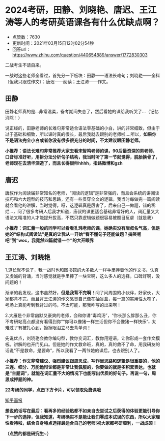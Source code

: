 # 2024考研，田静、刘晓艳、唐迟、王江涛等人的考研英语课各有什么优缺点啊？
- 点赞数：7630
- 更新时间：2021年03月15日12时02分54秒
- 回答url：https://www.zhihu.com/question/440654889/answer/1772830303
<body>
 <p data-pid="I1XPeV2M">二战考生不请自来。</p>
 <p data-pid="RZBAvvvr">一战时这些老师全看过，首先分一下板块：田静——语法长难句；刘晓艳——全科（但我只跟过作文）；唐迟——阅读；王江涛——作文。</p>
 <h2>田静</h2>
 <p data-pid="HW84868F">田静老师真的是...非常温柔，备考期间失恋了，然后看她的课给我听哭了...（记忆消除！）</p>
 <p data-pid="6qXKN15T">说正经的，田静老师的长难句非常适合语法零基础的小白，讲的非常细致，但由于过于基础和细致，所以课时真的很长，最后我就去跟别的老师啦....所以，<b>如果你不是语法完全小白或者你没有很多很充分的时间，不太建议跟田静老师。</b></p>
 <p data-pid="vQFXY5hH"><b>小推荐：语法长难句非常推荐大家去看宋智鸣老师的课，90后最资深的男老师，口音标准好听，用拆分法分析句子结构，我当时听了第一节就觉得，脱胎换骨了，老师现在去清华深造了，而且长得很帅hhhh，指路微博和gzh</b></p>
 <h2><b>唐迟</b></h2>
 <p data-pid="ejsqgyTI">唐叔作为阅读届非常知名的老师，“阅读的逻辑”是非常强的，而且会系统的讲阅读技巧和六大题型的技巧和思路，还有一些贯穿全文的逻辑。我当时每做完一篇阅读就会看他的讲解，当时觉得，呀，这逻辑真是厉害了，后来自己一做题，错的稀烂...，问了很多考研人后我才知道，唐叔的课更适合基础非常好的人，词汇量又大语法又精准的人才能提升拔高，不然只靠逻辑做题很容易被题目反虐（就是我）</p>
 <p data-pid="lGFLi51k"><b>小推荐：词汇量一般的同学可以看看孔玮老师的课，她确实没有唐叔名气高，但是她的“结构式阅读法”是真的让我从一开始“看不懂句子还能做题？搞笑呢吧”到“woc，我竟然四篇就错一个”的大开眼界</b></p>
 <h2><b>王江涛、刘晓艳</b></h2>
 <p data-pid="WXOH8dX8">1.道长就不说了，我一战时也和图书馆的大多数人一样手里捧着他的作文书，认真又虔诚的背诵，当时感觉就是手里捧了一块宝啊，这么多人的选择，口碑好啊，没问题的！</p>
 <p data-pid="FfLsR0p6">渐渐的我发现，这书虽然好，<b>但是我背不完啊！</b>问了问周围的小伙伴，好家伙，大家都背不完，而且背王江涛的作文感觉自己像在抽盲盒，每一篇的实用性太窄了，考场上真能考到我背过的吗，不太可能，那我咋写的出来啊！</p>
 <p data-pid="GlpzJwws">2.大雁是个非常幽默又豪爽的老师，会和你讲“毒鸡汤”，“你长那么胖那么丑，你不考研站高点都没有看得到你”“你可以像猪一样生活但你不会像猪一样快乐”...太难过了有被扎心到，擦擦眼泪立马去背单词！</p>
 <p data-pid="X4MvSIfO">先说优点，刘晓艳会教你编句型，教你变词汇，教你用短语，让你形成一套作文模板。讲解的也开门见山。但是她的作文救命班，真的，真的救不了命，用我研友的话说“不是救命，是要命”，所以我看了一两节她的课后，也去跟别人了。</p>
 <p data-pid="6xamiKAf"><b>小推荐：作文非常建议、强烈建议跟周思成，写作里思路和逻辑是很重要的，他的三连、细分、万能诡辩论都是非常让我佩服的，你要做的就是多积累表达，也就是“主题词”，就能在词汇量不大的情况下也能写出优质的好句子。再说一句，周思成押题的神。</b></p>
 <p data-pid="vtNQrXxb"><b>22考研的同学，点击下方卡片，可以领取免费课哦</b></p><a data-draft-node="block" data-draft-type="link-card" href="https://world.zhihu.com/mobile.html?zh_hide_nav_bar=true&amp;zh_forcehybrid=1&amp;token=462d455334b3403ba0b8172803428350&amp;sid=__SESSIONID__&amp;cpid=__CAMPAIGN__&amp;cid=__CREATIVE__" class="internal">知乎画报</a>
 <p data-pid="QlYmG8eb"><b>想说的话写在最后：看再多的经验贴都不如亲自去尝试之后获得的体验更能引导你下一步的选择，但我知道，考研确实不是能让我们零成本试误的东西，所以大家理性看待啦，结合自身特点选择最适合自己的老师!祝大家都考研顺利，一战成硕！</b></p>
 <p data-pid="j2OIjTVW"><b>（点赞的都是研究生~）</b></p>
</body>